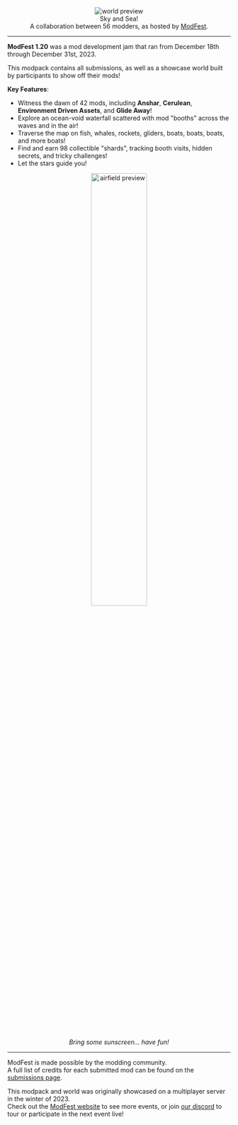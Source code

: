 <!--suppress HtmlDeprecatedTag, XmlDeprecatedElement -->
<center><img alt="world preview" src="https://cdn.modrinth.com/data/hnDayagH/images/938ccd4f385fedef44823023ca94f7369fa79b54.webp" /></center>

<center>
Sky and Sea!<br/>
A collaboration between 56 modders, as hosted by <a href="https://modfest.net">ModFest</a>.
</center>

---

**ModFest 1.20** was a mod development jam that ran from December 18th through December 31st, 2023.

This modpack contains all submissions, as well as a showcase world built by participants to show off their mods!

**Key Features**:
- Witness the dawn of 42 mods, including **Anshar**, **Cerulean**, **Environment Driven Assets**, and **Glide Away**!
- Explore an ocean-void waterfall scattered with mod "booths" across the waves and in the air!
- Traverse the map on fish, whales, rockets, gliders, boats, boats, boats, and more boats!
- Find and earn 98 collectible "shards", tracking booth visits, hidden secrets, and tricky challenges!
- Let the stars guide you!

<center>
<img width="50%" alt="airfield preview" src="https://cdn.modrinth.com/data/hnDayagH/images/cfa507fd139993e4b089cd29552616b38041a2da.png"/><br/>
<i>Bring some sunscreen... have fun!</i>
</center>

---

ModFest is made possible by the modding community.<br/>
A full list of credits for each submitted mod can be found on the [submissions page](https://modfest.net/1.20/submissions).

This modpack and world was originally showcased on a multiplayer server in the winter of 2023.</br>
Check out the [ModFest website](https://modfest.net) to see more events, or join [our discord](https://discord.gg/gn543Ee) to tour or participate in the next event live!